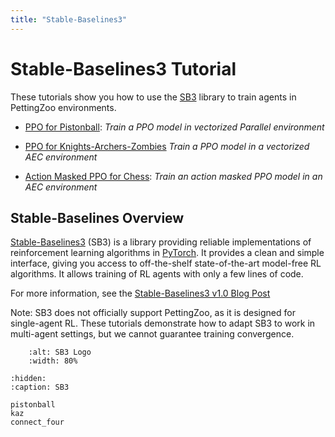 ```yaml
---
title: "Stable-Baselines3"
---
```


# Stable-Baselines3 Tutorial

These tutorials show you how to use the [SB3](https://stable-baselines3.readthedocs.io/en/master/) library to train agents in PettingZoo environments.

* [PPO for Pistonball](/tutorials/sb3/pistonball/): _Train a PPO model in vectorized Parallel environment_

* [PPO for Knights-Archers-Zombies](/tutorials/sb3/kaz/) _Train a PPO model in a vectorized AEC environment_

* [Action Masked PPO for Chess](/tutorials/sb3/connect_four/): _Train an action masked PPO model in an AEC environment_


## Stable-Baselines Overview

[Stable-Baselines3](https://stable-baselines3.readthedocs.io/en/master/) (SB3) is a library providing reliable implementations of reinforcement learning algorithms in [PyTorch](https://pytorch.org/). It provides a clean and simple interface, giving you access to off-the-shelf state-of-the-art model-free RL algorithms. It allows training of RL agents with only a few lines of code.

For more information, see the [Stable-Baselines3 v1.0 Blog Post](https://araffin.github.io/post/sb3/)

Note: SB3 does not officially support PettingZoo, as it is designed for single-agent RL. These tutorials demonstrate how to adapt SB3 to work in multi-agent settings, but we cannot guarantee training convergence.


```{figure} https://raw.githubusercontent.com/DLR-RM/stable-baselines3/master/docs/_static/img/logo.png
    :alt: SB3 Logo
    :width: 80%
```

```{toctree}
:hidden:
:caption: SB3

pistonball
kaz
connect_four
```
